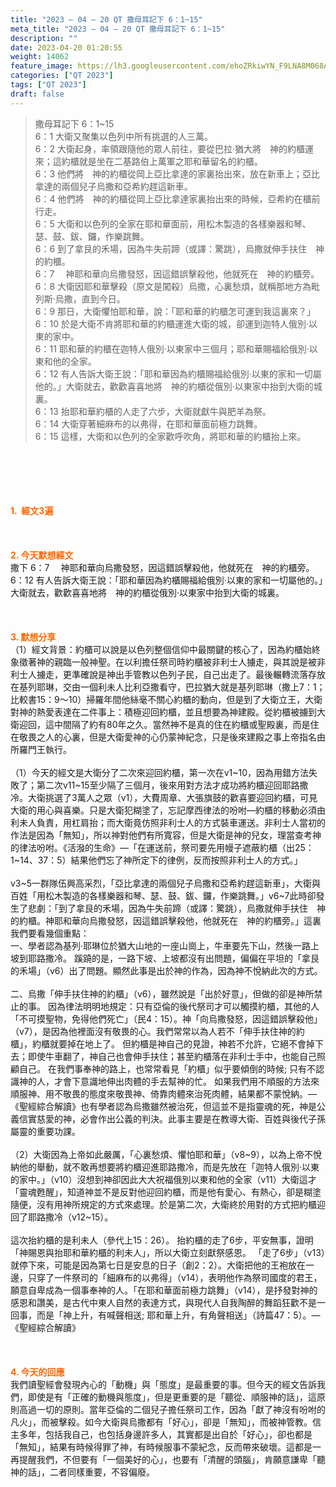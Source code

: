 ```yaml
---
title: "2023 – 04 – 20 QT 撒母耳記下 6：1~15"
meta_title: "2023 – 04 – 20 QT 撒母耳記下 6：1~15"
description: ""
date: 2023-04-20 01:20:55
weight: 14062
feature_image: https://lh3.googleusercontent.com/ehoZRkiwYN_F9LNA8M068AYxt73EavCZno-PD1cJRuf5BbSkQVUWr3gNEbt5kSs28Pb_Elg17kSrtf9ybWvojWoMV6I4tPM3vGRGDq6GkKkPdL2Gut4QAIw4-uykKUAtNiKgQKntvsU=w800
categories: ["QT 2023"]
tags: ["QT 2023"]
draft: false
---
```


<blockquote>撒母耳記下 6：1~15<br />
6：1 大衛又聚集以色列中所有挑選的人三萬。<br />
6：2 大衛起身，率領跟隨他的眾人前往，要從巴拉‧猶大將　神的約櫃運來；這約櫃就是坐在二基路伯上萬軍之耶和華留名的約櫃。<br />
6：3 他們將　神的約櫃從岡上亞比拿達的家裏抬出來，放在新車上；亞比拿達的兩個兒子烏撒和亞希約趕這新車。<br />
6：4 他們將　神的約櫃從岡上亞比拿達家裏抬出來的時候，亞希約在櫃前行走。<br />
6：5 大衛和以色列的全家在耶和華面前，用松木製造的各樣樂器和琴、瑟、鼓、鈸、鑼，作樂跳舞。<br />
6：6 到了拿艮的禾場，因為牛失前蹄（或譯：驚跳），烏撒就伸手扶住　神的約櫃。<br />
6：7 　神耶和華向烏撒發怒，因這錯誤擊殺他，他就死在　神的約櫃旁。<br />
6：8 大衛因耶和華擊殺（原文是闖殺）烏撒，心裏愁煩，就稱那地方為毗列斯‧烏撒，直到今日。<br />
6：9 那日，大衛懼怕耶和華，說：「耶和華的約櫃怎可運到我這裏來？」<br />
6：10 於是大衛不肯將耶和華的約櫃運進大衛的城，卻運到迦特人俄別‧以東的家中。<br />
6：11 耶和華的約櫃在迦特人俄別‧以東家中三個月；耶和華賜福給俄別‧以東和他的全家。<br />
6：12 有人告訴大衛王說：「耶和華因為約櫃賜福給俄別‧以東的家和一切屬他的。」大衛就去，歡歡喜喜地將　神的約櫃從俄別‧以東家中抬到大衛的城裏。<br />
6：13 抬耶和華約櫃的人走了六步，大衛就獻牛與肥羊為祭。<br />
6：14 大衛穿著細麻布的以弗得，在耶和華面前極力跳舞。<br />
6：15 這樣，大衛和以色列的全家歡呼吹角，將耶和華的約櫃抬上來。</blockquote><br />
&nbsp;<br />
<br />
&nbsp;<br />
<br />
<span style="color: #ff6600;"><strong>1.  經文3遍</strong></span><br />
<br />
&nbsp;<br />
<br />
<span style="color: #ff6600;"><strong>2. 今天默想經文<br />
</strong></span>撒下 6：7 　神耶和華向烏撒發怒，因這錯誤擊殺他，他就死在　神的約櫃旁。<br />
6：12 有人告訴大衛王說：「耶和華因為約櫃賜福給俄別‧以東的家和一切屬他的。」大衛就去，歡歡喜喜地將　神的約櫃從俄別‧以東家中抬到大衛的城裏。<br />
<br />
&nbsp;<br />
<br />
<strong><span style="color: #ff6600;">3. 默想分享<br />
</span></strong>（1）經文背景：約櫃可以說是以色列整個信仰中最關鍵的核心了，因為約櫃始終象徵著神的親臨一般神聖。在以利擔任祭司時約櫃被非利士人擄走，與其說是被非利士人擄走，更準確說是神出手管教以色列子民，自己出走了。最後輾轉流落存放在基列耶琳，交由一個利未人比利亞撒看守，巴拉猶大就是基列耶琳（撒上7：1；比較書15：9～10）掃羅年間他絲毫不關心約櫃的動向，但是到了大衛立王，大衛對神的熱愛表達在二件事上：積極迎回約櫃，並且想要為神建殿。從約櫃被擄到大衛迎回，這中間隔了約有80年之久。當然神不是真的住在約櫃或聖殿裏，而是住在敬畏之人的心裏，但是大衛愛神的心仍蒙神紀念，只是後來建殿之事上帝指名由所羅門王執行。<br />
<br />
（1）今天的經文是大衛分了二次來迎回約櫃，第一次在v1~10，因為用錯方法失敗了；第二次v11~15至少隔了三個月，後來用對方法才成功將約櫃迎回耶路撒冷。大衛挑選了3萬人之眾（v1），大費周章、大張旗鼓的歡喜要迎回約櫃，可見大衛的用心與喜樂。只是大衛犯糊塗了，忘記摩西律法的吩咐—約櫃的移動必須由利未人負責，用杠肩抬；而大衛竟仿照非利士人的方式裝車運送。非利士人當初的作法是因為「無知」，所以神對他們有所寬容，但是大衛是神的兒女，理當查考神的律法吩咐。《活潑的生命》—「在運送前，祭司要先用幔子遮蔽約櫃（出25：1~14、37：5）結果他們忘了神所定下的律例，反而按照非利士人的方式。」<br />
<br />
v3~5一群隊伍興高采烈，「亞比拿達的兩個兒子烏撒和亞希約趕這新車」，大衛與百姓「用松木製造的各樣樂器和琴、瑟、鼓、鈸、鑼，作樂跳舞。」v6~7此時卻發生了悲劇：「到了拿艮的禾場，因為牛失前蹄（或譯：驚跳），烏撒就伸手扶住　神的約櫃。神耶和華向烏撒發怒，因這錯誤擊殺他，他就死在　神的約櫃旁。」這裏我們要看幾個重點：<br />
一、學者認為基列·耶琳位於猶大山地的一座山崗上，牛車要先下山，然後一路上坡到耶路撒冷。 蹊蹺的是，一路下坡、上坡都沒有出問題，偏偏在平坦的「拿艮的禾場」（v6）出了問題。顯然此事是出於神的作為，因為神不悅納此次的方式。<br />
<br />
二、烏撒「伸手扶住神的約櫃」（v6），雖然說是「出於好意」，但做的卻是神所禁止的事。 因為律法明明地規定：只有亞倫的後代祭司才可以觸摸約櫃，其他的人「不可摸聖物，免得他們死亡」（民4：15）。神「向烏撒發怒，因這錯誤擊殺他」（v7），是因為他裡面沒有敬畏的心。我們常常以為人若不「伸手扶住神的約櫃」，約櫃就要掉在地上了。 但約櫃是神自己的見證，神若不允許，它絕不會掉下去；即使牛車翻了，神自己也會伸手扶住；甚至約櫃落在非利士手中，也能自己照顧自己。 在我們事奉神的路上，也常常看見「約櫃」似乎要傾倒的時候; 只有不認識神的人，才會下意識地伸出肉體的手去幫神的忙。 如果我們用不順服的方法來順服神、用不敬畏的態度來敬畏神、倚靠肉體來治死肉體，結果都不蒙悅納。—《聖經綜合解讀》也有學者認為烏撒雖然被治死，但這並不是指靈魂的死，神是公義信實慈愛的神，必會作出公義的判決。此事主要是在教導大衛、百姓與後代子孫屬靈的重要功課。<br />
<br />
（2）大衛因為上帝如此嚴厲，「心裏愁煩、懼怕耶和華」（v8~9），以為上帝不悅納他的舉動，就不敢再想要將約櫃迎進耶路撒冷，而是先放在「迦特人俄別‧以東的家中。」（v10）沒想到神卻因此大大祝福俄別以東和他的全家（v11）大衛這才「靈魂甦醒」，知道神並不是反對他迎回約櫃，而是他有愛心、有熱心，卻是糊塗隨便，沒有用神所規定的方式來處理。於是第二次，大衛終於用對的方式把約櫃迎回了耶路撒冷（v12~15）。<br />
<br />
這次抬約櫃的是利未人（參代上15：26）。 抬約櫃的走了6步，平安無事，證明「神賜恩與抬耶和華約櫃的利未人」，所以大衛立刻獻祭感恩。 「走了6步」（v13）就停下來，可能是因為第七日是安息的日子（創2：2）。大衛把他的王袍放在一邊，只穿了一件祭司的「細麻布的以弗得」（v14），表明他作為祭司國度的君王，願意自卑成為一個事奉神的人。「在耶和華面前極力跳舞」（v14），是抒發對神的感恩和讚美，是古代中東人自然的表達方式，與現代人自我陶醉的舞蹈狂歡不是一回事，而是「神上升，有喊聲相送; 耶和華上升，有角聲相送」（詩篇47：5）。—《聖經綜合解讀》<br />
<br />
&nbsp;<br />
<br />
<strong style="font-size: inherit;"><span style="color: #ff6600;">4. 今天的回應<br />
</span></strong>我們讀聖經會發現內心的「動機」與「態度」是最重要的事。但今天的經文告訴我們，即使是有「正確的動機與態度」，但是更重要的是「聽從、順服神的話」，這原則高過一切的原則。當年亞倫的二個兒子擔任祭司工作，因為「獻了神沒有吩咐的凡火」，而被擊殺。如今大衛與烏撒都有「好心」，卻是「無知」，而被神管教。信主多年，包括我自己，也包括身邊許多人，其實都是出自於「好心」，卻也都是「無知」，結果有時候得罪了神，有時候服事不蒙紀念，反而帶來破壞。這都是一再提醒我們，不但要有「一個美好的心」，也要有「清醒的頭腦」，肯願意謙卑「聽神的話」，二者同樣重要，不容偏廢。
        